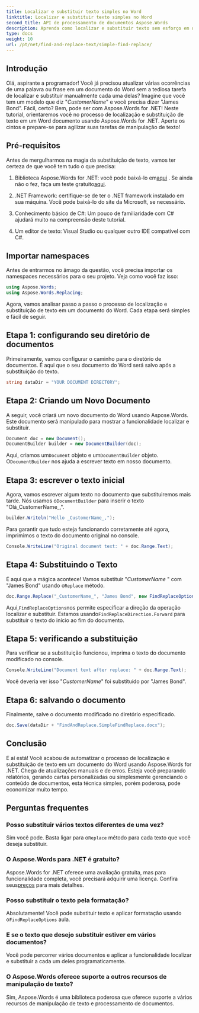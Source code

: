 ```yaml
---
title: Localizar e substituir texto simples no Word
linktitle: Localizar e substituir texto simples no Word
second_title: API de processamento de documentos Aspose.Words
description: Aprenda como localizar e substituir texto sem esforço em documentos do Word usando Aspose.Words for .NET. Guia passo a passo incluído.
type: docs
weight: 10
url: /pt/net/find-and-replace-text/simple-find-replace/
---
```

## Introdução

Olá, aspirante a programador! Você já precisou atualizar várias ocorrências de uma palavra ou frase em um documento do Word sem a tediosa tarefa de localizar e substituir manualmente cada uma delas? Imagine que você tem um modelo que diz "_CustomerName_" e você precisa dizer "James Bond". Fácil, certo? Bem, pode ser com Aspose.Words for .NET! Neste tutorial, orientaremos você no processo de localização e substituição de texto em um Word documento usando Aspose.Words for .NET. Aperte os cintos e prepare-se para agilizar suas tarefas de manipulação de texto!

## Pré-requisitos

Antes de mergulharmos na magia da substituição de texto, vamos ter certeza de que você tem tudo o que precisa:

1.  Biblioteca Aspose.Words for .NET: você pode baixá-lo em[aqui](https://releases.aspose.com/words/net/) . Se ainda não o fez, faça um teste gratuito[aqui](https://releases.aspose.com/).

2. .NET Framework: certifique-se de ter o .NET framework instalado em sua máquina. Você pode baixá-lo do site da Microsoft, se necessário.

3. Conhecimento básico de C#: Um pouco de familiaridade com C# ajudará muito na compreensão deste tutorial.

4. Um editor de texto: Visual Studio ou qualquer outro IDE compatível com C#.

## Importar namespaces

Antes de entrarmos no âmago da questão, você precisa importar os namespaces necessários para o seu projeto. Veja como você faz isso:

```csharp
using Aspose.Words;
using Aspose.Words.Replacing;
```

Agora, vamos analisar passo a passo o processo de localização e substituição de texto em um documento do Word. Cada etapa será simples e fácil de seguir.

## Etapa 1: configurando seu diretório de documentos

Primeiramente, vamos configurar o caminho para o diretório de documentos. É aqui que o seu documento do Word será salvo após a substituição do texto.

```csharp
string dataDir = "YOUR DOCUMENT DIRECTORY";
```

## Etapa 2: Criando um Novo Documento

A seguir, você criará um novo documento do Word usando Aspose.Words. Este documento será manipulado para mostrar a funcionalidade localizar e substituir.

```csharp
Document doc = new Document();
DocumentBuilder builder = new DocumentBuilder(doc);
```

 Aqui, criamos um`Document` objeto e um`DocumentBuilder` objeto. O`DocumentBuilder` nos ajuda a escrever texto em nosso documento.

## Etapa 3: escrever o texto inicial

 Agora, vamos escrever algum texto no documento que substituiremos mais tarde. Nós usamos o`DocumentBuilder` para inserir o texto "Olá_CustomerName_,".

```csharp
builder.Writeln("Hello _CustomerName_,");
```

Para garantir que tudo esteja funcionando corretamente até agora, imprimimos o texto do documento original no console.

```csharp
Console.WriteLine("Original document text: " + doc.Range.Text);
```

## Etapa 4: Substituindo o Texto

É aqui que a mágica acontece! Vamos substituir "_CustomerName_ " com "James Bond" usando o`Replace` método. 

```csharp
doc.Range.Replace("_CustomerName_", "James Bond", new FindReplaceOptions(FindReplaceDirection.Forward));
```

 Aqui,`FindReplaceOptions`nos permite especificar a direção da operação localizar e substituir. Estamos usando`FindReplaceDirection.Forward` para substituir o texto do início ao fim do documento.

## Etapa 5: verificando a substituição

Para verificar se a substituição funcionou, imprima o texto do documento modificado no console.

```csharp
Console.WriteLine("Document text after replace: " + doc.Range.Text);
```

Você deveria ver isso "_CustomerName_" foi substituído por "James Bond".

## Etapa 6: salvando o documento

Finalmente, salve o documento modificado no diretório especificado.

```csharp
doc.Save(dataDir + "FindAndReplace.SimpleFindReplace.docx");
```

## Conclusão

E aí está! Você acabou de automatizar o processo de localização e substituição de texto em um documento do Word usando Aspose.Words for .NET. Chega de atualizações manuais e de erros. Esteja você preparando relatórios, gerando cartas personalizadas ou simplesmente gerenciando o conteúdo de documentos, esta técnica simples, porém poderosa, pode economizar muito tempo.

## Perguntas frequentes

### Posso substituir vários textos diferentes de uma vez?
 Sim você pode. Basta ligar para o`Replace` método para cada texto que você deseja substituir.

### O Aspose.Words para .NET é gratuito?
Aspose.Words for .NET oferece uma avaliação gratuita, mas para funcionalidade completa, você precisará adquirir uma licença. Confira seus[preços](https://purchase.aspose.com/buy) para mais detalhes.

### Posso substituir o texto pela formatação?
 Absolutamente! Você pode substituir texto e aplicar formatação usando o`FindReplaceOptions` aula.

### E se o texto que desejo substituir estiver em vários documentos?
Você pode percorrer vários documentos e aplicar a funcionalidade localizar e substituir a cada um deles programaticamente.

### O Aspose.Words oferece suporte a outros recursos de manipulação de texto?
Sim, Aspose.Words é uma biblioteca poderosa que oferece suporte a vários recursos de manipulação de texto e processamento de documentos.